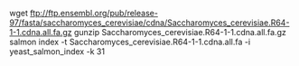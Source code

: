 wget ftp://ftp.ensembl.org/pub/release-97/fasta/saccharomyces_cerevisiae/cdna/Saccharomyces_cerevisiae.R64-1-1.cdna.all.fa.gz
gunzip Saccharomyces_cerevisiae.R64-1-1.cdna.all.fa.gz
salmon index -t Saccharomyces_cerevisiae.R64-1-1.cdna.all.fa -i yeast_salmon_index -k 31 
